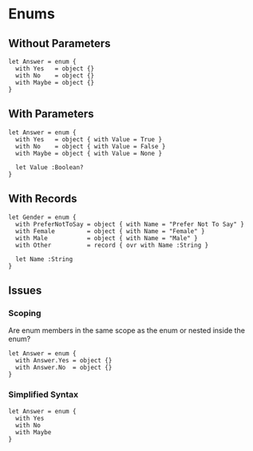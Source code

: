 # Enums

## Without Parameters 
~~~
let Answer = enum {
  with Yes   = object {}
  with No    = object {}
  with Maybe = object {}
}
~~~

## With Parameters
~~~
let Answer = enum {
  with Yes   = object { with Value = True }
  with No    = object { with Value = False }
  with Maybe = object { with Value = None }

  let Value :Boolean?
}
~~~

## With Records
~~~
let Gender = enum {
  with PreferNotToSay = object { with Name = "Prefer Not To Say" }
  with Female         = object { with Name = "Female" }
  with Male           = object { with Name = "Male" }
  with Other          = record { ovr with Name :String }

  let Name :String
}
~~~

## Issues

### Scoping

Are enum members in the same scope as the enum
or nested inside the enum?

~~~
let Answer = enum {
  with Answer.Yes = object {}
  with Answer.No  = object {}
}
~~~

### Simplified Syntax

~~~
let Answer = enum {
  with Yes
  with No
  with Maybe
}
~~~
